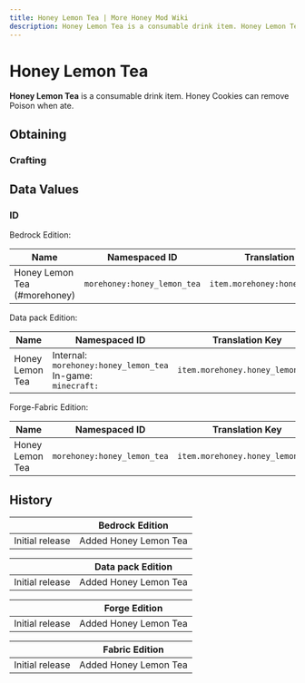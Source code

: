 ```yaml
---
title: Honey Lemon Tea | More Honey Mod Wiki
description: Honey Lemon Tea is a consumable drink item. Honey Lemon Tea can remove Poison when ate.
---
```


# Honey Lemon Tea

**Honey Lemon Tea** is a consumable drink item. Honey Cookies can remove Poison when ate.

## Obtaining

### Crafting

<ShapedRecipe
a1="water_bucket" b1="" c1=""
a2="honey_bottle" b2="" c2=""
a3="morefood:hot_beverage_cup" b3="" c3=""
output="morehoney:honey_lemon_tea"/>

## Data Values

### ID

Bedrock Edition:

| Name                        | Namespaced ID              | Translation Key                 |
| --------------------------- | -------------------------- | ------------------------------- |
| Honey Lemon Tea (#morehoney) | `morehoney:honey_lemon_tea` | `item.morehoney:honey_lemon_tea` |

Data pack Edition:

| Name            | Namespaced ID                                                       | Translation Key                 |
| --------------- | ------------------------------------------------------------------- | ------------------------------- |
| Honey Lemon Tea | Internal:<br>`morehoney:honey_lemon_tea`<br>In-game:<br>`minecraft:` | `item.morehoney.honey_lemon_tea` |

Forge-Fabric Edition:

| Name            | Namespaced ID              | Translation Key                 |
| --------------- | -------------------------- | ------------------------------- |
| Honey Lemon Tea | `morehoney:honey_lemon_tea` | `item.morehoney.honey_lemon_tea` |

## History

|                 | Bedrock Edition       |
| --------------- | --------------------- |
| Initial release | Added Honey Lemon Tea |

|                 | Data pack Edition     |
| --------------- | --------------------- |
| Initial release | Added Honey Lemon Tea |

|                 | Forge Edition         |
| --------------- | --------------------- |
| Initial release | Added Honey Lemon Tea |

|                 | Fabric Edition        |
| --------------- | --------------------- |
| Initial release | Added Honey Lemon Tea |
